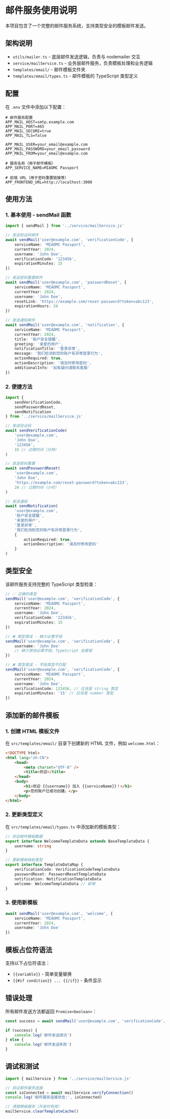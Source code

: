# 邮件服务使用说明

本项目包含了一个完整的邮件服务系统，支持类型安全的模板邮件发送。

## 架构说明

- `utils/mailer.ts` - 底层邮件发送逻辑，负责与 nodemailer 交互
- `service/mailService.ts` - 业务层邮件服务，负责模板处理和业务逻辑
- `templates/email/` - 邮件模板文件夹
- `templates/email/types.ts` - 邮件模板的 TypeScript 类型定义

## 配置

在 `.env` 文件中添加以下配置：

```env
# 邮件服务配置
APP_MAIL_HOST=smtp.example.com
APP_MAIL_PORT=465
APP_MAIL_SECURE=true
APP_MAIL_TLS=false

APP_MAIL_USER=your_email@example.com
APP_MAIL_PASSWORD=your_email_password
APP_MAIL_FROM=your_email@example.com

# 服务名称（用于邮件模板）
APP_SERVICE_NAME=MIAOMC Passport

# 前端 URL（用于密码重置链接等）
APP_FRONTEND_URL=http://localhost:3000
```

## 使用方法

### 1. 基本使用 - sendMail 函数

```typescript
import { sendMail } from '../service/mailService.js'

// 发送验证码邮件
await sendMail('user@example.com', 'verificationCode', {
    serviceName: 'MIAOMC Passport',
    currentYear: 2024,
    username: 'John Doe',
    verificationCode: '123456',
    expirationMinutes: 15
})

// 发送密码重置邮件
await sendMail('user@example.com', 'passwordReset', {
    serviceName: 'MIAOMC Passport',
    currentYear: 2024,
    username: 'John Doe',
    resetLink: 'https://example.com/reset-password?token=abc123',
    expirationHours: 24
})

// 发送通知邮件
await sendMail('user@example.com', 'notification', {
    serviceName: 'MIAOMC Passport',
    currentYear: 2024,
    title: '账户安全提醒',
    greeting: '亲爱的用户',
    notificationTitle: '登录异常',
    message: '我们检测到您的账户有异常登录行为',
    actionRequired: true,
    actionDescription: '请及时修改密码',
    additionalInfo: '如有疑问请联系客服'
})
```

### 2. 便捷方法

```typescript
import {
    sendVerificationCode,
    sendPasswordReset,
    sendNotification
} from '../service/mailService.js'

// 发送验证码
await sendVerificationCode(
    'user@example.com',
    'John Doe',
    '123456',
    15 // 过期时间（分钟）
)

// 发送密码重置
await sendPasswordReset(
    'user@example.com',
    'John Doe',
    'https://example.com/reset-password?token=abc123',
    24 // 过期时间（小时）
)

// 发送通知
await sendNotification(
    'user@example.com',
    '账户安全提醒',
    '亲爱的用户',
    '登录异常',
    '我们检测到您的账户有异常登录行为',
    {
        actionRequired: true,
        actionDescription: '请及时修改密码'
    }
)
```

## 类型安全

该邮件服务支持完整的 TypeScript 类型检查：

```typescript
// ✅ 正确的类型
sendMail('user@example.com', 'verificationCode', {
    serviceName: 'MIAOMC Passport',
    currentYear: 2024,
    username: 'John Doe',
    verificationCode: '123456',
    expirationMinutes: 15
})

// ❌ 类型错误 - 缺少必需字段
sendMail('user@example.com', 'verificationCode', {
    username: 'John Doe'
    // 缺少其他必需字段，TypeScript 会报错
})

// ❌ 类型错误 - 字段类型不匹配
sendMail('user@example.com', 'verificationCode', {
    serviceName: 'MIAOMC Passport',
    currentYear: 2024,
    username: 'John Doe',
    verificationCode: 123456, // 应该是 string 类型
    expirationMinutes: '15' // 应该是 number 类型
})
```

## 添加新的邮件模板

### 1. 创建 HTML 模板文件

在 `src/templates/email/` 目录下创建新的 HTML 文件，例如 `welcome.html`：

```html
<!DOCTYPE html>
<html lang="zh-CN">
    <head>
        <meta charset="UTF-8" />
        <title>欢迎</title>
    </head>
    <body>
        <h1>欢迎 {{username}} 加入 {{serviceName}}！</h1>
        <p>您的账户已成功创建。</p>
    </body>
</html>
```

### 2. 更新类型定义

在 `src/templates/email/types.ts` 中添加新的模板类型：

```typescript
// 欢迎邮件模板数据
export interface WelcomeTemplateData extends BaseTemplateData {
    username: string
}

// 更新模板映射类型
export interface TemplateDataMap {
    verificationCode: VerificationCodeTemplateData
    passwordReset: PasswordResetTemplateData
    notification: NotificationTemplateData
    welcome: WelcomeTemplateData // 新增
}
```

### 3. 使用新模板

```typescript
await sendMail('user@example.com', 'welcome', {
    serviceName: 'MIAOMC Passport',
    currentYear: 2024,
    username: 'John Doe'
})
```

## 模板占位符语法

支持以下占位符语法：

- `{{variable}}` - 简单变量替换
- `{{#if condition}} ... {{/if}}` - 条件显示

## 错误处理

所有邮件发送方法都返回 `Promise<boolean>`：

```typescript
const success = await sendMail('user@example.com', 'verificationCode', data)

if (success) {
    console.log('邮件发送成功')
} else {
    console.log('邮件发送失败')
}
```

## 调试和测试

```typescript
import { mailService } from '../service/mailService.js'

// 验证邮件服务连接
const isConnected = await mailService.verifyConnection()
console.log('邮件服务连接状态:', isConnected)

// 清理模板缓存（开发时有用）
mailService.clearTemplateCache()
```
